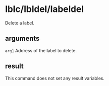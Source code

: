 # lblc/lbldel/labeldel

Delete a label.

## arguments

`arg1` Address of the label to delete.

## result

This command does not set any result variables.
